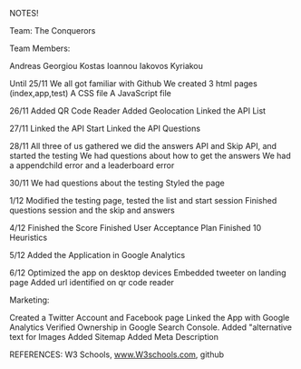 NOTES!

Team: The Conquerors

Team Members:

Andreas Georgiou
Kostas Ioannou
Iakovos Kyriakou

Until 25/11
We all got familiar with Github
We created 3 html pages (index,app,test)
A CSS file
A JavaScript file 

26/11
Added QR Code Reader
Added Geolocation
Linked the API List

27/11
Linked the API Start
Linked the API Questions

28/11
All three of us gathered we did the answers API and Skip API, and started the testing
We had questions about how to get the answers 
We had a appendchild error and a leaderboard error

30/11 
We had questions about the testing
Styled the page

1/12
Modified the testing page, tested the list and start session
Finished questions session and the skip and answers

4/12
Finished the Score
Finished User Acceptance Plan
Finished 10 Heuristics

5/12
Added the Application in Google Analytics

6/12
Optimized the app on desktop devices
Embedded tweeter on landing page
Added url identified on qr code reader


Marketing:

Created a Twitter Account and Facebook page
Linked the App with Google Analytics
Verified Ownership in Google Search Console.
Added "alternative text for Images 
Added Sitemap
Added Meta Description

REFERENCES:
W3 Schools, www.W3schools.com, github


